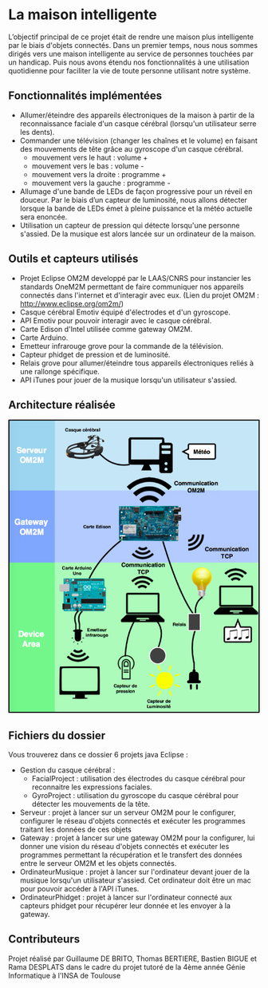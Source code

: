 # La maison intelligente
 
L’objectif principal de ce projet était de rendre une maison plus intelligente par le biais d'objets connectés. Dans un premier temps, nous nous sommes dirigés vers une maison intelligente au service de personnes touchées par un handicap. Puis nous avons étendu nos fonctionnalités à une utilisation quotidienne pour faciliter la vie de toute personne utilisant notre système.

## Fonctionnalités implémentées
- Allumer/éteindre des appareils électroniques de la maison à partir de la reconnaissance faciale d'un casque cérébral (lorsqu'un utilisateur serre les dents).
- Commander une télévision (changer les chaînes et le volume) en faisant des mouvements de tête grâce au gyroscope d'un casque cérébral. 
    - mouvement vers le haut : volume +
    - mouvement vers le bas : volume -
    - mouvement vers la droite : programme +
    - mouvement vers la gauche : programme -
- Allumage d'une bande de LEDs de façon progressive pour un réveil en douceur. Par le biais d’un capteur de luminosité, nous allons détecter lorsque la bande de LEDs émet à pleine puissance et la météo actuelle sera enoncée. 
- Utilisation un capteur de pression qui détecte lorsqu'une personne s'assied. De la musique est alors lancée sur un ordinateur de la maison.

## Outils et capteurs utilisés
- Projet Eclipse OM2M developpé par le LAAS/CNRS pour instancier les standards OneM2M permettant de faire communiquer nos appareils connectés dans l'internet et d'interagir avec eux. (Lien du projet OM2M : http://www.eclipse.org/om2m/)
- Casque cérébral Emotiv équipé d'électrodes et d'un gyroscope.
- API Emotiv pour pouvoir interagir avec le casque cérébral. 
- Carte Edison d'Intel utilisée comme gateway OM2M.
- Carte Arduino.
- Emetteur infrarouge grove pour la commande de la télévision.
- Capteur phidget de pression et de luminosité.
- Relais grove pour allumer/éteindre tous appareils électroniques reliés à une rallonge spécifique.
- API iTunes pour jouer de la musique lorsqu'un utilisateur s'assied.

## Architecture réalisée
![Image de l'architecture réalisée](./Architecture.png)

## Fichiers du dossier
Vous trouverez dans ce dossier 6 projets java Eclipse : 
- Gestion du casque cérébral : 
    - FacialProject : utilisation des électrodes du casque cérébral pour reconnaitre les expressions faciales.
    - GyroProject : utilisation du gyroscope du casque cérébral pour détecter les mouvements de la tête.
- Serveur : projet à lancer sur un serveur OM2M pour le configurer, configurer le réseau d'objets connectés et exécuter les programmes traitant les données de ces objets
- Gateway : projet à lancer sur une gateway OM2M pour la configurer, lui donner une vision du réseau d'objets connectés et exécuter les programmes permettant la récupération et le transfert des données entre le serveur OM2M et les objets connectés.
- OrdinateurMusique : projet à lancer sur l'ordinateur devant jouer de la musique lorsqu'un utilisateur s'assied. Cet ordinateur doit être un mac pour pouvoir accéder à l'API iTunes.
- OrdinateurPhidget : projet à lancer sur l'ordinateur connecté aux capteurs phidget pour récupérer leur donnée et les envoyer à la gateway.

## Contributeurs

Projet réalisé par Guillaume DE BRITO, Thomas BERTIERE, Bastien BIGUE et Rama DESPLATS dans le cadre du projet tutoré de la 4ème année Génie Informatique à l'INSA de Toulouse
